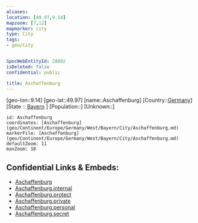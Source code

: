 ```yaml
---
aliases: 
location: [49.97,9.14]
mapzoom: [7,12] 
mapmarker: city 
type: City
tags:
- geo/City


SpocWebEntityId: 28892
isDeleted: false
confidential: public

title: Aschaffenburg
---
```

[geo-lon::9.14]
[geo-lat::49.97]
[name::Aschaffenburg]
[Country::[Germany](geo/Continent/Europe/Germany.md)]
[State :: [Bayern](geo/Continent/Europe/Germany/West/Bayern.md) ]
[Population::]
[Unknown::]


```leaflet
id: Aschaffenburg
coordinates: [Aschaffenburg](geo/Continent/Europe/Germany/West/Bayern/City/Aschaffenburg.md)
markerFile: [Aschaffenburg](geo/Continent/Europe/Germany/West/Bayern/City/Aschaffenburg.md)
defaultZoom: 11 
maxZoom: 18
```


## Confidential Links & Embeds: 
- [Aschaffenburg](../../../../../../../../_public/geo/Continent/Europe/Germany/West/Bayern/City/Aschaffenburg.md) 
- [Aschaffenburg.internal](../../../../../../../../_internal/geo/Continent/Europe/Germany/West/Bayern/City/Aschaffenburg.internal.md) 
- [Aschaffenburg.protect](../../../../../../../../_protect/geo/Continent/Europe/Germany/West/Bayern/City/Aschaffenburg.protect.md) 
- [Aschaffenburg.private](../../../../../../../../_private/geo/Continent/Europe/Germany/West/Bayern/City/Aschaffenburg.private.md) 
- [Aschaffenburg.personal](../../../../../../../../_personal/geo/Continent/Europe/Germany/West/Bayern/City/Aschaffenburg.personal.md) 
- [Aschaffenburg.secret](../../../../../../../../_secret/geo/Continent/Europe/Germany/West/Bayern/City/Aschaffenburg.secret.md) 
